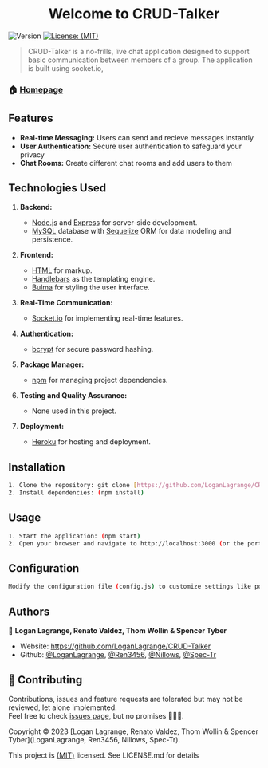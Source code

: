 <h1 align="center">Welcome to CRUD-Talker</h1>
<p>
  <img alt="Version" src="https://img.shields.io/badge/version-(1.0.0)-blue.svg?cacheSeconds=2592000" />
  <a href="https://opensource.org/license/mit/" target="_blank">
    <img alt="License: (MIT)" src="https://img.shields.io/badge/License-(MIT)-yellow.svg" />
  </a>
</p>

> CRUD-Talker is a no-frills, live chat application designed to support basic communication between members of a group. The application is built using socket.io, 

### 🏠 [Homepage](https://crudtalker-a62963a0a4c5.herokuapp.com/)

## Features

* **Real-time Messaging:** Users can send and recieve messages instantly
* **User Authentication:** Secure user authentication to safeguard your privacy
* **Chat Rooms:** Create different chat rooms and add users to them

## Technologies Used

1. **Backend:**
   - [Node.js](https://nodejs.org/) and [Express](https://expressjs.com/) for server-side development.
   - [MySQL](https://www.mysql.com/) database with [Sequelize](https://sequelize.org/) ORM for data modeling and persistence.

2. **Frontend:**
   - [HTML](https://developer.mozilla.org/en-US/docs/Web/HTML) for markup.
   - [Handlebars](https://handlebarsjs.com/) as the templating engine.
   - [Bulma](https://bulma.io/) for styling the user interface.

3. **Real-Time Communication:**
   - [Socket.io](https://socket.io/) for implementing real-time features.

4. **Authentication:**
   - [bcrypt](https://www.npmjs.com/package/bcrypt) for secure password hashing.

5. **Package Manager:**
   - [npm](https://www.npmjs.com/) for managing project dependencies.

6. **Testing and Quality Assurance:**
   - None used in this project.

7. **Deployment:**
   - [Heroku](https://www.heroku.com/) for hosting and deployment.


## Installation

```sh
1. Clone the repository: git clone [https://github.com/LoganLagrange/CRUD-Talker]
2. Install dependencies: (npm install)
```

## Usage

```sh
1. Start the application: (npm start)
2. Open your browser and navigate to http://localhost:3000 (or the port of your choosing)
```

## Configuration
```sh
Modify the configuration file (config.js) to customize settings like port number, database connections, etc.
```

## Authors

👤 **Logan Lagrange, Renato Valdez, Thom Wollin & Spencer Tyber**

* Website: https://github.com/LoganLagrange/CRUD-Talker
* Github: [@LoganLagrange](https://github.com/LoganLagrange), [@Ren3456](https://github.com/Ren3546), [@Nillows](https://github.com/Nillows), [@Spec-Tr](https://github.com/Spec-Tr)

## 🤝 Contributing

Contributions, issues and feature requests are tolerated but may not be reviewed, let alone implemented.<br />Feel free to check [issues page](https://github.com/LoganLagrange/CRUD-Talker/issues), but no promises 🤷🏻‍♂️.

Copyright © 2023 [Logan Lagrange, Renato Valdez, Thom Wollin & Spencer Tyber](LoganLagrange, Ren3456, Nillows, Spec-Tr).<br />

This project is [(MIT)](https://opensource.org/license/mit/) licensed. See LICENSE.md for details